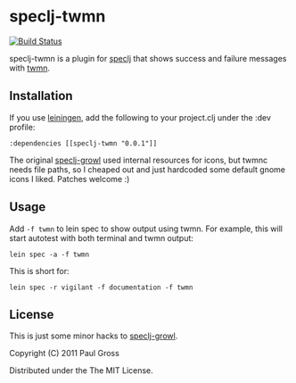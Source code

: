 # speclj-twmn

[![Build Status](https://secure.travis-ci.org/defhacks/speclj-twmn.png)](http://travis-ci.org/defhacks/speclj-twmn)

speclj-twmn is a plugin for [speclj](http://speclj.com/) that shows success and failure messages with [twmn](http://github.com/sboli/twmn).

## Installation

If you use [leiningen](https://github.com/technomancy/leiningen), add the following to your project.clj under the :dev profile:

    :dependencies [[speclj-twmn "0.0.1"]]

The original [speclj-growl](http://github.com/pgr0ss/speclj-growl) used internal resources for icons,
but twmnc needs file paths, so I cheaped out and just hardcoded some default gnome icons I liked.
Patches welcome :)

## Usage

Add `-f twmn` to lein spec to show output using twmn. For example, this will start autotest with both terminal and twmn output:

    lein spec -a -f twmn

This is short for:

    lein spec -r vigilant -f documentation -f twmn

## License

This is just some minor hacks to [speclj-growl](http://github.com/pgr0ss/speclj-growl).

Copyright (C) 2011 Paul Gross

Distributed under the The MIT License.
